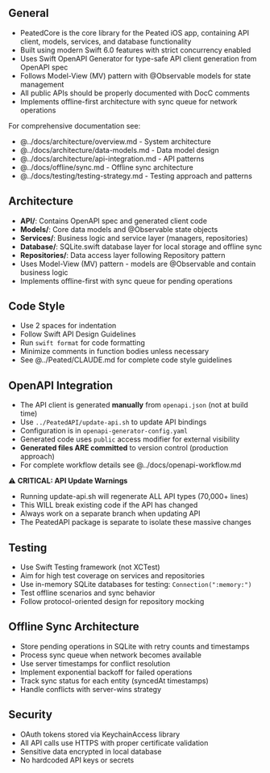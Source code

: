 ## General

- PeatedCore is the core library for the Peated iOS app, containing API client, models, services, and database functionality
- Built using modern Swift 6.0 features with strict concurrency enabled
- Uses Swift OpenAPI Generator for type-safe API client generation from OpenAPI spec
- Follows Model-View (MV) pattern with @Observable models for state management
- All public APIs should be properly documented with DocC comments
- Implements offline-first architecture with sync queue for network operations

For comprehensive documentation see:
- @../docs/architecture/overview.md - System architecture
- @../docs/architecture/data-models.md - Data model design
- @../docs/architecture/api-integration.md - API patterns
- @../docs/offline/sync.md - Offline sync architecture
- @../docs/testing/testing-strategy.md - Testing approach and patterns

## Architecture

- **API/**: Contains OpenAPI spec and generated client code
- **Models/**: Core data models and @Observable state objects
- **Services/**: Business logic and service layer (managers, repositories)
- **Database/**: SQLite.swift database layer for local storage and offline sync
- **Repositories/**: Data access layer following Repository pattern
- Uses Model-View (MV) pattern - models are @Observable and contain business logic
- Implements offline-first with sync queue for pending operations

## Code Style

- Use 2 spaces for indentation
- Follow Swift API Design Guidelines
- Run `swift format` for code formatting
- Minimize comments in function bodies unless necessary
- See @../Peated/CLAUDE.md for complete code style guidelines

## OpenAPI Integration

- The API client is generated **manually** from `openapi.json` (not at build time)
- Use `../PeatedAPI/update-api.sh` to update API bindings
- Configuration is in `openapi-generator-config.yaml`
- Generated code uses `public` access modifier for external visibility
- **Generated files ARE committed** to version control (production approach)
- For complete workflow details see @../docs/openapi-workflow.md

⚠️ **CRITICAL: API Update Warnings**
- Running update-api.sh will regenerate ALL API types (70,000+ lines)
- This WILL break existing code if the API has changed
- Always work on a separate branch when updating API
- The PeatedAPI package is separate to isolate these massive changes

## Testing

- Use Swift Testing framework (not XCTest)
- Aim for high test coverage on services and repositories
- Use in-memory SQLite databases for testing: `Connection(":memory:")`
- Test offline scenarios and sync behavior
- Follow protocol-oriented design for repository mocking

## Offline Sync Architecture

- Store pending operations in SQLite with retry counts and timestamps
- Process sync queue when network becomes available
- Use server timestamps for conflict resolution
- Implement exponential backoff for failed operations
- Track sync status for each entity (syncedAt timestamps)
- Handle conflicts with server-wins strategy

## Security

- OAuth tokens stored via KeychainAccess library
- All API calls use HTTPS with proper certificate validation
- Sensitive data encrypted in local database
- No hardcoded API keys or secrets
